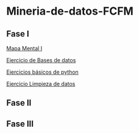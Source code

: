 # Mineria-de-datos-FCFM

## Fase I

[Mapa Mental I](https://github.com/SantosFlores17/Mineria-de-datos-FCFM/blob/main/Tareas/MapaMental_1_1796550.pdf)

[Ejercicio de Bases de datos](https://github.com/TennetA0/Mineria_FCFM/blob/main/Ej1_BasesDatos_Equipo_8.pdf) 

[Ejercicios básicos de python]()

[Ejercicio Limpieza de datos](https://github.com/TennetA0/Mineria_FCFM/blob/main/EJ_Limpieza_Equipo8.ipynb)

## Fase II


## Fase III
